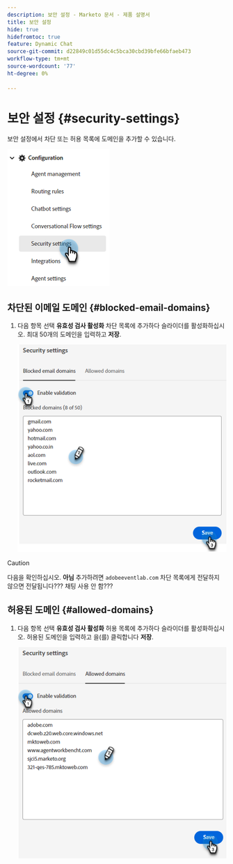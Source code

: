 ```yaml
---
description: 보안 설정 - Marketo 문서 - 제품 설명서
title: 보안 설정
hide: true
hidefromtoc: true
feature: Dynamic Chat
source-git-commit: d22849c01d55dc4c5bca30cbd39bfe66bfaeb473
workflow-type: tm+mt
source-wordcount: '77'
ht-degree: 0%

---
```


# 보안 설정 {#security-settings}

보안 설정에서 차단 또는 허용 목록에 도메인을 추가할 수 있습니다.

![](assets/security-settings-1.png)

## 차단된 이메일 도메인 {#blocked-email-domains}

1. 다음 항목 선택 **유효성 검사 활성화** 차단 목록에 추가하다 슬라이더를 활성화하십시오. 최대 50개의 도메인을 입력하고 **저장**.

   ![](assets/security-settings-2.png)

>[!CAUTION]
>
>다음을 확인하십시오. **아님** 추가하려면 `adobeeventlab.com` 차단 목록에게 전달하지 않으면 전달됩니다??? 채팅 사용 안 함???

## 허용된 도메인 {#allowed-domains}

1. 다음 항목 선택 **유효성 검사 활성화** 허용 목록에 추가하다 슬라이더를 활성화하십시오. 허용된 도메인을 입력하고 을(를) 클릭합니다 **저장**.

   ![](assets/security-settings-3.png)

